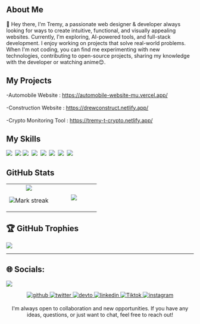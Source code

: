 ## About Me

👋 Hey there, I'm Tremy, a passionate web designer & developer always looking for ways to create intuitive, functional, and visually appealing websites. Currently, I'm exploring, AI-powered tools, and full-stack development. I enjoy working on projects that solve real-world problems. When I'm not coding, you can find me experimenting with new technologies, contributing to open-source projects, sharing my knowledge with the developer or watching anime😊.

## My Projects
-Automobile Website : https://automobile-website-mu.vercel.app/ <br> <br>
-Construction Website : https://drewconstruct.netlify.app/ <br> <br>
-Crypto Monitoring Tool : https://tremy-t-crypto.netlify.app/

## My Skills

<img src="https://img.shields.io/badge/HTML-%23E34F26.svg?logo=html5&logoColor=white"> 
<img src ="https://camo.githubusercontent.com/3ef24ac509b85e2ba13d1078eef5d4caceba9f1b4a91c0891f84a3da564f889d/68747470733a2f2f696d672e736869656c64732e696f2f62616467652f2d435353332d3162373362613f7374796c653d666c6174266c6f676f3d63737333266c6f676f436f6c6f723d7768697465">
<img src="https://img.shields.io/badge/JavaScript-F7DF1E?logo=javascript&logoColor=000"> 
<img src="https://img.shields.io/badge/ChatGPT-74aa9c?logo=openai&logoColor=white"> 
<img src="https://img.shields.io/badge/Tailwind%20CSS-%2338B2AC.svg?logo=tailwind-css&logoColor=white"> 
<img src="https://img.shields.io/badge/Supabase-3FCF8E?logo=supabase&logoColor=fff"> 
<img src="https://img.shields.io/badge/MySQL-4479A1?logo=mysql&logoColor=fff"> 
<img src="https://img.shields.io/badge/Vercel-%23000000.svg?logo=vercel&logoColor=white"> 

## GitHub Stats

<table><tbody><tr border="none"><td width="50%" align="center">
<img align="center" src="https://readme-stats-fork-mauve.vercel.app/api/?username=Tremy-t&theme=dark&show_icons=true&count_private=true">

<img alt="Mark streak" src="https://github-readme-streak-stats-five-roan.vercel.app?user=Tremy-t&theme=dark"></td><td width="50%" align="center">
<img align="center" src="https://readme-stats-fork-mauve.vercel.app/api/top-langs/?username=Tremy-t&theme=dark&hide_border=false&no-bg=true&no-frame=true&langs_count=6"></td></tr></tbody></table>



## 🏆 GitHub Trophies
![](https://github-profile-trophy.vercel.app/?username=Tremy-t&theme=radical&no-frame=true&no-bg=true&margin-w=4)

---
## 🌐 Socials:

[![](https://visitcount.itsvg.in/api?id=Tremy-t&icon=0&color=0)](https://visitcount.itsvg.in)
<div align="center">
<a href="https://github.com/Tremy-t" target="_blank">
<img src=https://img.shields.io/badge/github-%2324292e.svg?&style=for-the-badge&logo=github&logoColor=white alt=github style="margin-bottom: 5px;" />
</a>
<a href="https://twitter.com/RyoDabi" target="_blank">
<img src=https://img.shields.io/badge/twitter-%2300acee.svg?&style=for-the-badge&logo=twitter&logoColor=white alt=twitter style="margin-bottom: 5px;" />
</a>
<a href="https://dev.to/tremy_tailor_49880f706633" target="_blank">
<img src=https://img.shields.io/badge/dev.to-%2308090A.svg?&style=for-the-badge&logo=dev.to&logoColor=white alt=devto style="margin-bottom: 5px;" />
</a>
<a href="https://linkedin.com/in/tremy-tailor-27a709353" target="_blank">
<img src=https://img.shields.io/badge/linkedin-%231E77B5.svg?&style=for-the-badge&logo=linkedin&logoColor=white alt=linkedin style="margin-bottom: 5px;" />
</a>
<a href="https://www.tiktok.com/@_uncle_drew._" target="_blank">
<img src=https://img.shields.io/badge/TikTok-000000?style=for-the-badge&logo=tiktok&logoColor=white alt=Tiktok style="margin-bottom: 5px;" />
</a>  
<a href="https://instagram.com/_.thekrawler._" target="_blank">
<img src=https://img.shields.io/badge/instagram-%23000000.svg?&style=for-the-badge&logo=instagram&logoColor=white alt=instagram style="margin-bottom: 5px;" />
</a>  
  
I'm always open to collaboration and new opportunities. If you have any ideas, questions, or just want to chat, feel free to reach out!

<!-- Proudly created with GPRM ( https://gprm.itsvg.in ) -->
<!---
Tremy-t/Tremy-t is a ✨ special ✨ repository because its `README.md` (this file) appears on your GitHub profile.
You can click the Preview link to take a look at your changes.
--->
